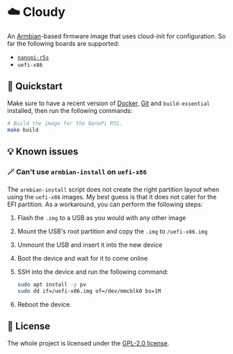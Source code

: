 # ☁️ Cloudy

An [Armbian][armbian]-based firmware image that uses cloud-init for configuration. So far the following boards are supported:

- [`nanopi-r5s`][nanopi-r5s]
- `uefi-x86`

## 🚀 Quickstart

Make sure to have a recent version of [Docker][docker], [Git][git] and `build-essential` installed, then run the following commands:

```bash
# Build the image for the NanoPi R5S.
make build
```

## 💡 Known issues

### 🪄 Can't use `armbian-install` on `uefi-x86`

The `armbian-install` script does not create the right partition layout when using the `uefi-x86` images. My best guess is that it does not cater for the EFI partition. As a workaround, you can perform the following steps:

1. Flash the `.img` to a USB as you would with any other image
1. Mount the USB's root partition and copy the `.img` to `/uefi-x86.img`
1. Unmount the USB and insert it into the new device
1. Boot the device and wait for it to come online
1. SSH into the device and run the following command:

   ```bash
   sudo apt install -y pv
   sudo dd if=/uefi-x86.img of=/dev/mmcblk0 bs=1M
   ```

1. Reboot the device.

## 📜 License

The whole project is licensed under the [GPL-2.0 license][license].

[armbian]: https://github.com/armbian/build
[nanopi-r5s]: https://www.friendlyelec.com/index.php?route=product/product&product_id=287
[docker]: https://www.docker.com/
[git]: https://git-scm.com/
[license]: LICENSE.md
